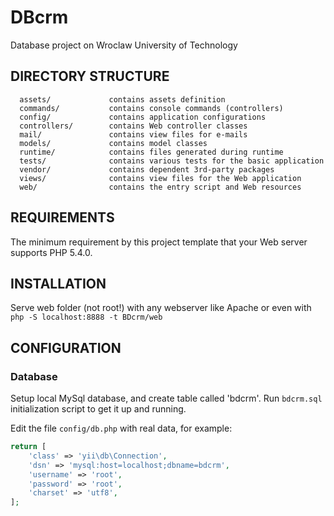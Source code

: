 DBcrm
============================

Database project on Wroclaw University of Technology

DIRECTORY STRUCTURE
-------------------

      assets/             contains assets definition
      commands/           contains console commands (controllers)
      config/             contains application configurations
      controllers/        contains Web controller classes
      mail/               contains view files for e-mails
      models/             contains model classes
      runtime/            contains files generated during runtime
      tests/              contains various tests for the basic application
      vendor/             contains dependent 3rd-party packages
      views/              contains view files for the Web application
      web/                contains the entry script and Web resources


REQUIREMENTS
------------

The minimum requirement by this project template that your Web server supports PHP 5.4.0.


INSTALLATION
------------

Serve web folder (not root!) with any webserver like Apache or even with
`php -S localhost:8888 -t BDcrm/web`


CONFIGURATION
-------------

### Database

Setup local MySql database, and create table called 'bdcrm'. Run `bdcrm.sql` initialization script to get it up and running.

Edit the file `config/db.php` with real data, for example:

```php
return [
    'class' => 'yii\db\Connection',
    'dsn' => 'mysql:host=localhost;dbname=bdcrm',
    'username' => 'root',
    'password' => 'root',
    'charset' => 'utf8',
];
```

